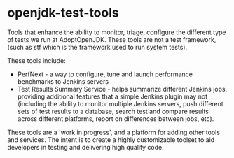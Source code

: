# openjdk-test-tools
Tools that enhance the ability to monitor, triage, configure the different type of tests we run at AdoptOpenJDK.   These tools are not a test framework, (such as stf which is the framework used to run system tests).  

These tools include:
* PerfNext - a way to configure, tune and launch performance benchmarks to Jenkins servers
* Test Results Summary Service - helps summarize different Jenkins jobs, providing additional features that a simple Jenkins plugin may not (including the ability to monitor multiple Jenkins servers, push different sets of test results to a database, search test and compare results across different platforms, report on differences between jobs, etc).

These tools are a 'work in progress', and a platform for adding other tools and services.  The intent is to create a highly customizable toolset to aid developers in testing and delivering high quality code.  
